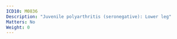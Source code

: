 ```yaml
---
ICD10: M0836
Description: "Juvenile polyarthritis (seronegative): Lower leg"
Matters: No
Weight: 0
---
```


